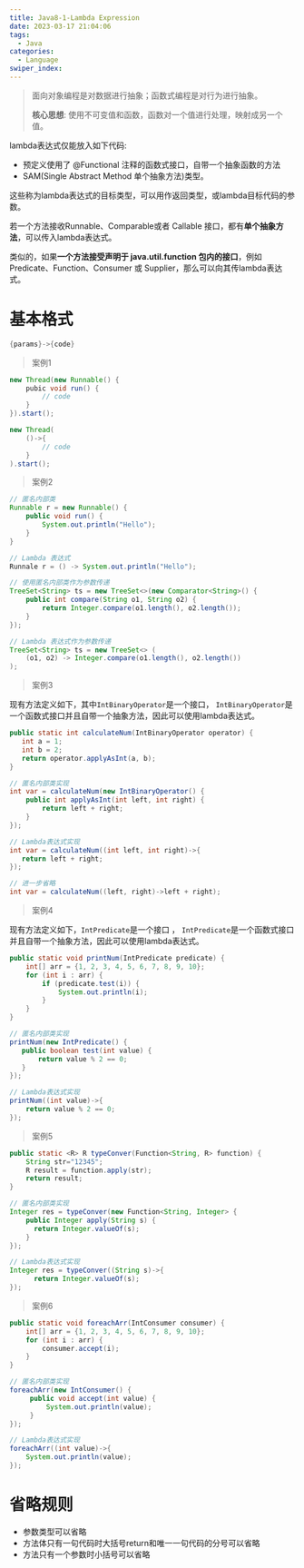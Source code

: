 ```yaml
---
title: Java8-1-Lambda Expression
date: 2023-03-17 21:04:06
tags: 
  - Java
categories: 
  - Language
swiper_index: 
---
```

> 面向对象编程是对数据进行抽象；函数式编程是对行为进行抽象。
>
> **核心思想**: 使用不可变值和函数，函数对一个值进行处理，映射成另一个值。

lambda表达式仅能放入如下代码:

* 预定义使用了 @Functional 注释的函数式接口，自带一个抽象函数的方法
* SAM(Single Abstract Method 单个抽象方法)类型。

这些称为lambda表达式的目标类型，可以用作返回类型，或lambda目标代码的参数。

若一个方法接收Runnable、Comparable或者 Callable 接口，都有**单个抽象方法**，可以传入lambda表达式。

类似的，如果**一个方法接受声明于 java.util.function 包内的接口**，例如 Predicate、Function、Consumer 或 Supplier，那么可以向其传lambda表达式。

# 基本格式

```java
{params}->{code}
```

> 案例1

```java
new Thread(new Runnable() {
    pubic void run() {
        // code
    }
}).start();

new Thread(
    ()->{
        // code
    }
).start();
```

> 案例2

```java
// 匿名内部类
Runnable r = new Runnable() {
    public void run() {
        System.out.println("Hello");
    }
}

// Lambda 表达式
Runnale r = () -> System.out.println("Hello");
```

```java
// 使用匿名内部类作为参数传递
TreeSet<String> ts = new TreeSet<>(new Comparator<String>() {
    public int compare(String o1, String o2) {
        return Integer.compare(o1.length(), o2.length());
    }
});

// Lambda 表达式作为参数传递
TreeSet<String> ts = new TreeSet<> (
	(o1, o2) -> Integer.compare(o1.length(), o2.length())
);
```

> 案例3

 现有方法定义如下，其中`IntBinaryOperator`是一个接口， `IntBinaryOperator`是一个函数式接口并且自带一个抽象方法，因此可以使用lambda表达式。 

 ```java
public static int calculateNum(IntBinaryOperator operator) {
    int a = 1;
    int b = 2;
    return operator.applyAsInt(a, b);
}
 ```

```java
// 匿名内部类实现
int var = calculateNum(new IntBinaryOperator() {
    public int applyAsInt(int left, int right) {
        return left + right;
    } 
});

// Lambda表达式实现
int var = calculateNum((int left, int right)->{
   return left + right;
});

// 进一步省略
int var = calculateNum((left, right)->left + right);
```

> 案例4

现有方法定义如下，`IntPredicate`是一个接口 ， `IntPredicate`是一个函数式接口并且自带一个抽象方法，因此可以使用lambda表达式。 

```java
public static void printNum(IntPredicate predicate) {
    int[] arr = {1, 2, 3, 4, 5, 6, 7, 8, 9, 10};
    for (int i : arr) {
        if (predicate.test(i)) {
            System.out.println(i);
        }
    }
}
```

```java
// 匿名内部类实现
printNum(new IntPredicate() {
   public boolean test(int value) {
       return value % 2 == 0;
   } 
});

// Lambda表达式实现
printNum((int value)->{
    return value % 2 == 0;
});
```

> 案例5

```java
public static <R> R typeConver(Function<String, R> function) {
    String str="12345";
    R result = function.apply(str);
    return result;
}
```

```java
// 匿名内部类实现
Integer res = typeConver(new Function<String, Integer> {
    public Integer apply(String s) {
      return Integer.valueOf(s);  
    }
});

// Lambda表达式实现
Integer res = typeConver((String s)->{
      return Integer.valueOf(s);  
});
```

> 案例6

```java
public static void foreachArr(IntConsumer consumer) {
    int[] arr = {1, 2, 3, 4, 5, 6, 7, 8, 9, 10};
    for (int i : arr) {
        consumer.accept(i);
    }
}
```

```java
// 匿名内部类实现
foreachArr(new IntConsumer() {
     public void accept(int value) {
         System.out.println(value);
     }
});

// Lambda表达式实现
foreachArr((int value)->{
    System.out.println(value);
});
```

# 省略规则

- 参数类型可以省略
- 方法体只有一句代码时大括号return和唯一一句代码的分号可以省略
- 方法只有一个参数时小括号可以省略